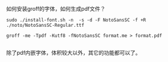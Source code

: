 如何安装groff的字体，如何生成pdf文件？

```shell
sudo ./install-font.sh -n  -s -d -F NotoSansSC -f +R ./noto/NotoSansSC-Regular.ttf

groff -me -Tpdf -Kutf8 -fNotoSansSC format.me > format.pdf


```

除了pdf内嵌字体，体积较大以外，其它的功能都可以了。



